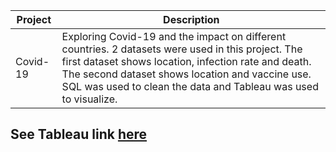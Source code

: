 
| Project   | Description | 
| ----------- | ------------- | 
| Covid-19 | Exploring Covid-19 and the impact on different countries. 2 datasets were used in this project. The first dataset shows location, infection rate and death. The second dataset shows location and vaccine use.  SQL was used to clean the data and Tableau was used to visualize. |

## See Tableau link [here](https://public.tableau.com/app/profile/liz.kiger/viz/Covid-19dataviz_16582765892200/Dashboard1)
